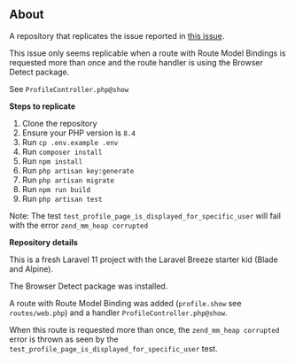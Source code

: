 ## About

A repository that replicates the issue reported in [this issue](https://github.com/hisorange/browser-detect/issues/227).

This issue only seems replicable when a route with Route Model Bindings is requested more than once and the route handler is using the Browser Detect package.

See `ProfileController.php@show`

**Steps to replicate**

1. Clone the repository
2. Ensure your PHP version is `8.4`
3. Run `cp .env.example .env`
4. Run `composer install`
5. Run `npm install`
6. Run `php artisan key:generate`
7. Run `php artisan migrate`
8. Run `npm run build`
9. Run `php artisan test`

Note: The test `test_profile_page_is_displayed_for_specific_user` will fail with the error `zend_mm_heap corrupted`

**Repository details**

This is a fresh Laravel 11 project with the Laravel Breeze starter kid (Blade and Alpine).

The Browser Detect package was installed.

A route with Route Model Binding was added (`profile.show` see `routes/web.php`) and a handler `ProfileController.php@show`.

When this route is requested more than once, the `zend_mm_heap corrupted` error is thrown as seen by the `test_profile_page_is_displayed_for_specific_user` test.
